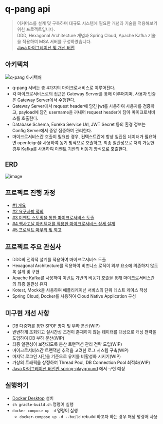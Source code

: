 # q-pang api
> 이커머스를 설계 및 구축하며 대규모 시스템에 필요한 개념과 기술을 적용해보기 위한 프로젝트입니다.  
> DDD, Hexagonal Architecture 개념과 Spring Cloud, Apache Kafka 기술을 적용하여 MSA 서버를 구성하였습니다.  
> [Java 마이그레이션 및 개선 버전](https://github.com/dongkyunkimdev/spring-playground)

## 아키텍처
![q-pang 아키텍처](https://user-images.githubusercontent.com/49021557/209222999-cc6ac453-1a96-4be1-940c-77b8ea4a83e2.png)
- q-pang 서버는 총 4가지의 마이크로서비스로 이루어진다.
- 각 마이크로서비스로의 접근은 Gateway Server를 통해 이루어지며, 사용자 인증은 Gateway Server에서 수행한다.
- Gateway Server에서 request header에 담긴 jwt를 사용하여 사용자를 검증하고, payload에 담긴 username을 꺼내어 request header에 담아 마이크로서비스를 호출한다.
- Database Schema, Eureka Service Url, JWT Secret 등의 환경 정보는 Config Server에서 중앙 집중하여 관리한다.
- 마이크로서비스간 호출이 필요한 경우, 컨텍스트간에 항상 일관된 데이터가 필요하면 openfeign을 사용하여 동기 방식으로 호출하고, 최종 일관성으로 처리 가능한 경우 Kafka를 사용하여 이벤트 기반의 비동기 방식으로 호출한다.

## ERD
![image](https://user-images.githubusercontent.com/49021557/210037633-ccd6b399-72a4-49cf-a455-287e6d8447a5.png)

## 프로젝트 진행 과정
- [#1 개요](https://velog.io/@ddkds66/%EC%BF%A0%ED%8C%A1-%ED%81%B4%EB%A1%A0-%EC%BD%94%EB%94%A9-%ED%94%84%EB%A1%9C%EC%A0%9D%ED%8A%B8-%EA%B0%9C%EC%9A%94)
- [#2 요구사항 정의](https://velog.io/@ddkds66/%EC%9D%B4%EC%BB%A4%EB%A8%B8%EC%8A%A4-%ED%94%84%EB%A1%9C%EC%A0%9D%ED%8A%B8-%EC%9A%94%EA%B5%AC%EC%82%AC%ED%95%AD-%EC%A0%95%EC%9D%98)
- [#3 이벤트 스토밍을 통한 마이크로서비스 도출](https://velog.io/@ddkds66/%EC%9D%B4%EC%BB%A4%EB%A8%B8%EC%8A%A4-%ED%94%84%EB%A1%9C%EC%A0%9D%ED%8A%B8-%EC%9D%B4%EB%B2%A4%ED%8A%B8-%EC%8A%A4%ED%86%A0%EB%B0%8D%EC%9D%84-%ED%86%B5%ED%95%9C-%EB%A7%88%EC%9D%B4%ED%81%AC%EB%A1%9C%EC%84%9C%EB%B9%84%EC%8A%A4-%EB%8F%84%EC%B6%9C)
- [#4 헥사고날 아키텍처를 적용한 마이크로서비스 상세 설계](https://velog.io/@ddkds66/%EC%9D%B4%EC%BB%A4%EB%A8%B8%EC%8A%A4-%ED%94%84%EB%A1%9C%EC%A0%9D%ED%8A%B8-%EB%A7%88%EC%9D%B4%ED%81%AC%EB%A1%9C%EC%84%9C%EB%B9%84%EC%8A%A4-%EC%83%81%EC%84%B8-%EC%84%A4%EA%B3%84)
- [#5 프로젝트 마무리 및 회고](https://velog.io/@ddkds66/%EC%9D%B4%EC%BB%A4%EB%A8%B8%EC%8A%A4-%ED%94%84%EB%A1%9C%EC%A0%9D%ED%8A%B8-%ED%94%84%EB%A1%9C%EC%A0%9D%ED%8A%B8-%EB%A7%88%EB%AC%B4%EB%A6%AC-%EB%B0%8F-%ED%9A%8C%EA%B3%A0)

## 프로젝트 주요 관심사
- DDD의 전략적 설계를 적용하여 마이크로서비스 도출
- Hexagonal Architecture를 적용하여 비즈니스 로직이 외부 요소에 의존하지 않도록 설계 및 구현
- Apache Kafka를 사용하여 이벤트 기반의 비동기 호출을 통해 마이크로서비스간의 최종 일관성 유지
- Kotest, Mockk을 사용하여 애플리케이션 서비스의 단위 테스트 케이스 작성
- Spring Cloud, Docker를 사용하여 Cloud Native Application 구성

## 미구현 개선 사항
- DB 다중화를 통한 SPOF 방지 및 부하 분산(WIP)
- 빈번하게 조회되고 실시간성 조건이 존재하지 않는 데이터를 대상으로 캐싱 전략을 도입하여 DB 부하 분산(WIP)
- 최종 일관성이 보장되도록 분산 트랜잭션 관리 전략 도입(WIP)
- 마이크로서비스간 트랜잭션 추적을 고려한 로그 시스템 구축(WIP)
- 마지막 로그인 시간을 기준으로 유저를 비활성화 시키기(WIP)
- 가상의 트래픽을 상정하여 Thread Pool, DB Connection Pool 최적화(WIP)
- [Java 마이그레이션 버전인 spring-playground](https://github.com/dongkyunkimdev/spring-playground) 에서 구현 예정

## 실행하기
- [Docker Desktop](https://www.docker.com/products/docker-desktop/) 설치
- ```sh gradle-build.sh``` 명령어 실행
- ```docker-compose up -d``` 명령어 실행
  - ```docker-compose up -d --build``` rebuild 하고자 하는 경우 해당 명령어 사용
